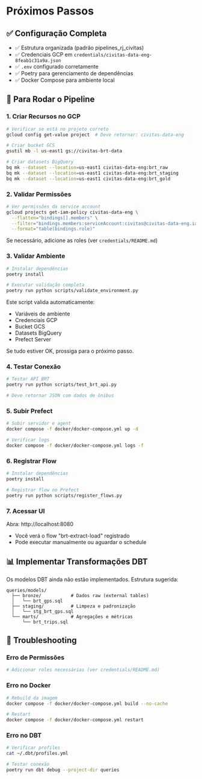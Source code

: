 # Próximos Passos

## ✅ Configuração Completa

- ✅ Estrutura organizada (padrão pipelines_rj_civitas)
- ✅ Credenciais GCP em `credentials/civitas-data-eng-8feab1c31a9a.json`
- ✅ `.env` configurado corretamente
- ✅ Poetry para gerenciamento de dependências
- ✅ Docker Compose para ambiente local

## 🚀 Para Rodar o Pipeline

### 1. Criar Recursos no GCP

```bash
# Verificar se está no projeto correto
gcloud config get-value project  # Deve retornar: civitas-data-eng

# Criar bucket GCS
gsutil mb -l us-east1 gs://civitas-brt-data

# Criar datasets BigQuery
bq mk --dataset --location=us-east1 civitas-data-eng:brt_raw
bq mk --dataset --location=us-east1 civitas-data-eng:brt_staging
bq mk --dataset --location=us-east1 civitas-data-eng:brt_gold
```

### 2. Validar Permissões

```bash
# Ver permissões da service account
gcloud projects get-iam-policy civitas-data-eng \
  --flatten="bindings[].members" \
  --filter="bindings.members:serviceAccount:civitas@civitas-data-eng.iam.gserviceaccount.com" \
  --format="table(bindings.role)"
```

Se necessário, adicione as roles (ver `credentials/README.md`)

### 3. Validar Ambiente

```bash
# Instalar dependências
poetry install

# Executar validação completa
poetry run python scripts/validate_environment.py
```

Este script valida automaticamente:
- Variáveis de ambiente
- Credenciais GCP
- Bucket GCS
- Datasets BigQuery
- Prefect Server

Se tudo estiver OK, prossiga para o próximo passo.

### 4. Testar Conexão

```bash
# Testar API BRT
poetry run python scripts/test_brt_api.py

# Deve retornar JSON com dados de ônibus
```

### 5. Subir Prefect

```bash
# Subir servidor e agent
docker compose -f docker/docker-compose.yml up -d

# Verificar logs
docker compose -f docker/docker-compose.yml logs -f
```

### 6. Registrar Flow

```bash
# Instalar dependências
poetry install

# Registrar flow no Prefect
poetry run python scripts/register_flows.py
```

### 7. Acessar UI

Abra: http://localhost:8080

- Você verá o flow "brt-extract-load" registrado
- Pode executar manualmente ou aguardar o schedule

## 📊 Implementar Transformações DBT

Os modelos DBT ainda não estão implementados. Estrutura sugerida:

```
queries/models/
  ├── bronze/           # Dados raw (external tables)
  │   └── brt_gps.sql
  ├── staging/          # Limpeza e padronização
  │   └── stg_brt_gps.sql
  └── marts/            # Agregações e métricas
      └── brt_trips.sql
```

## 🐛 Troubleshooting

### Erro de Permissões

```bash
# Adicionar roles necessárias (ver credentials/README.md)
```

### Erro no Docker

```bash
# Rebuild da imagem
docker compose -f docker/docker-compose.yml build --no-cache

# Restart
docker compose -f docker/docker-compose.yml restart
```

### Erro no DBT

```bash
# Verificar profiles
cat ~/.dbt/profiles.yml

# Testar conexão
poetry run dbt debug --project-dir queries
```
